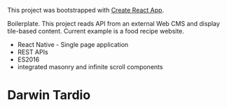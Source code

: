 This project was bootstrapped with [Create React App](https://github.com/facebookincubator/create-react-app).

Boilerplate. This project reads API from an external Web CMS and display tile-based content. 
Current example is a food recipe website.

- React Native - Single page application
- REST APIs
- ES2016
- integrated masonry and infinite scroll components

# Darwin Tardio
